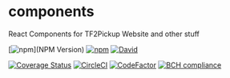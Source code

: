 # components
React Components for TF2Pickup Website and other stuff

[![npm](https://img.shields.io/npm/v/materialize-react.svg)](NPM Version) [![npm](https://img.shields.io/npm/l/materialize-react.svg)](License) [![David](https://img.shields.io/david/materialize-react.svg?style=flat-square)]()

[![Coverage Status](https://coveralls.io/repos/github/HenriBeck/materialize-react/badge.svg?branch=master)](https://coveralls.io/github/HenriBeck/materialize-react?branch=master) [![CircleCI](https://circleci.com/gh/HenriBeck/materialize-react.svg?style=svg)](https://circleci.com/gh/HenriBeck/materialize-react) [![CodeFactor](https://www.codefactor.io/repository/github/henribeck/materialize-react/badge)](https://www.codefactor.io/repository/github/henribeck/materialize-react) [![BCH compliance](https://bettercodehub.com/edge/badge/HenriBeck/materialize-react?branch=master)](https://bettercodehub.com/)


